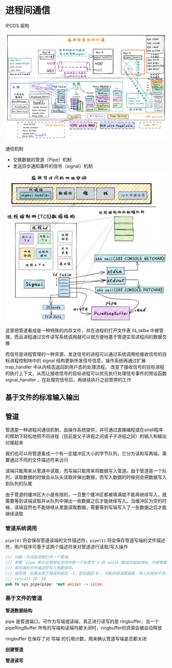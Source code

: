 # 进程间通信

IPCOS 架构

![](./img/2023-01-02-18-23-05.png)

通信机制
- 交换数据的管道（Pipe）机制
- 发送异步通知事件的信号（signal）机制

![](./img/2023-01-02-18-23-30.png)

这里把管道看成是一种特殊的内存文件，并在进程的打开文件表 fd_talbe 中被管理，而且进程通过文件读写系统调用就可以很方便地基于管道实现进程间的数据交换

而信号是进程管理的一种资源，发送信号的进程可以通过系统调用给接收信号的目标进程控制块中的 signal 结构更新所发信号信息，操作系统再通过扩展 trap_handler 中从内核态返回到用户态的处理流程， 改变了接收信号的目标进程的执行上下文，从而让接收信号的目标进程可以优先执行处理信号事件的预设函数 signal_handler ，在处理完信号后，再继续执行之前暂停的工作

## 基于文件的标准输入输出

## 管道

管道是一种进程间通信机制，由操作系统提供，并可通过直接编程或在shell程序的帮助下轻松地把不同进程（目前是父子进程之间或子子进程之间）的输入和输出对接起来

我们也可以将管道看成一个有一定缓冲区大小的字节队列，它分为读和写两端，需要通过不同的文件描述符来访问

读端只能用来从管道中读取，而写端只能用来将数据写入管道。由于管道是一个队列，读取数据的时候会从队头读取并弹出数据，而写入数据的时候则会把数据写入到队列的队尾

由于管道的缓冲区大小是有限的，一旦整个缓冲区都被填满就不能再继续写入，就需要等到读端读取并从队列中弹出一些数据之后才能继续写入。当缓冲区为空的时候，读端自然也不能继续从里面读取数据，需要等到写端写入了一些数据之后才能继续读取

### 管道系统调用

`pipe[0]` 将会保存管道读端的文件描述符，`pipe[1]` 将会保存管道写端的文件描述符，用户程序可基于这两个描述符来对管道进行读取/写入操作

```rust
/// 功能：为当前进程打开一个管道。
/// 参数：pipe 表示应用地址空间中的一个长度为 2 的 usize 数组的起始地址，内核需要按顺序将管道读端
/// 和写端的文件描述符写入到数组中。
/// 返回值：如果出现了错误则返回 -1，否则返回 0 。可能的错误原因是：传入的地址不合法。
/// syscall ID：59
pub fn sys_pipe(pipe: *mut usize) -> isize;
```

### 基于文件的管道

**管道数据结构**

pipe 是管道端口，可作为写端或读端，真正进行读写的是 ringbuffer，当一个 pipeRingBuffer 所有的写端和读端均被关闭时，ringbuffer的资源会被自动释放

ringbuffer 在保存了对 写端 的引用计数，用来确认管道写端是否都关闭

**创建管道**

**管道读写**


